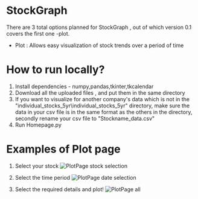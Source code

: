 # StockGraph
There are 3 total options planned for StockGraph , out of which version 0.1 covers the first one -plot.

- Plot : Allows easy visualization of stock trends over a period of time

# How to run locally?

1. Install dependencies - numpy,pandas,tkinter,tkcalendar
2. Download all the uploaded files , and put them in the same directory
3. If you want to visualize for another company's data which is not in the "individual_stocks_5yr\individual_stocks_5yr" directory, make sure the data in your csv file is in the same format as the others in the directory, secondly rename your csv file to "Stockname_data.csv"
4. Run Homepage.py

# Examples of Plot page
1. Select your stock
![PlotPage stock selection](https://github.com/A-V-Jagannathan/StockGraph/assets/98120916/1d9118fe-7e4f-44cb-b5c8-fbe9cbd3f305)

2. Select the time period
   ![PlotPage date selection](https://github.com/A-V-Jagannathan/StockGraph/assets/98120916/f367df2b-3c61-4e01-bb93-51b890de34ea)
3. Select the required details and plot!
   ![PlotPage all](https://github.com/A-V-Jagannathan/StockGraph/assets/98120916/67a81e1a-9966-496b-bb72-eccdf8593dcc)
